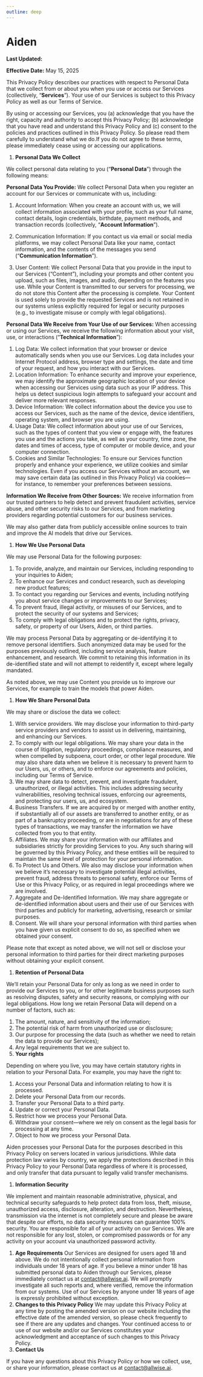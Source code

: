 ```yaml
---
outline: deep
---
```



# Aiden

**Last Updated:**

**Effective Date:** May 15, 2025

This Privacy Policy describes our practices with respect to Personal Data that we collect from or about you when you use or access our Services (collectively, “**Services**”).  Your use of our Services is subject to this Privacy Policy as well as our Terms of Service.

By using or accessing our Services, you (a) acknowledge that you have the right, capacity and authority to accept this Privacy Policy; (b) acknowledge that you have read and understand this Privacy Policy and (c) consent to the policies and practices outlined in this Privacy Policy. So please read them carefully to understand what we do.If you do not agree to these terms, please immediately cease using or accessing our applications.

1. **Personal Data We Collect**

We collect personal data relating to you (“**Personal Data**”) through the following means:

**Personal Data You Provide:** We collect Personal Data when you register an account for our Services or communicate with us, including:

1. Account Information: When you create an account with us, we will collect information associated with your profile, such as your full name, contact details, login credentials, birthdate, payment methods, and transaction records (collectively, “**Account Information**”).
   
2. Communication Information: If you contact us via email or social media platforms, we may collect Personal Data like your name, contact information, and the contents of the messages you send (“**Communication Information**”).
   
3. User Content: We collect Personal Data that you provide in the input to our Services (“Content”), including your prompts and other content you upload, such as files, images, and audio, depending on the features you use. While your Content is transmitted to our servers for processing, we do not store this Content after the processing is complete. Your Content is used solely to provide the requested Services and is not retained in our systems unless explicitly required for legal or security purposes (e.g., to investigate misuse or comply with legal obligations).

**Personal Data We Receive from Your Use of our Services:** When accessing or using our Services, we receive the following information about your visit, use, or interactions (“**Technical Information**”):

1. Log Data: We collect information that your browser or device automatically sends when you use our Services. Log data includes your Internet Protocol address, browser type and settings, the date and time of your request, and how you interact with our Services.
2. Location Information: To enhance security and improve your experience, we may identify the approximate geographic location of your device when accessing our Services using data such as your IP address. This helps us detect suspicious login attempts to safeguard your account and deliver more relevant responses.
3. Device Information: We collect information about the device you use to access our Services, such as the name of the device, device identifiers, operating system, and browser you are using.
4. Usage Data: We collect information about your use of our Services, such as the types of content that you view or engage with, the features you use and the actions you take, as well as your country, time zone, the dates and times of access, type of computer or mobile device, and your computer connection.
5. Cookies and Similar Technologies: To ensure our Services function properly and enhance your experience, we utilize cookies and similar technologies. Even if you access our Services without an account, we may save certain data (as outlined in this Privacy Policy) via cookies—for instance, to remember your preferences between sessions.

**Information We Receive from Other Sources:** We receive information from our trusted partners to help detect and prevent fraudulent activities, service abuse, and other security risks to our Services, and from marketing providers regarding potential customers for our business services.

We may also gather data from publicly accessible online sources to train and improve the AI models that drive our Services.

1. **How We Use Personal Data**

We may use Personal Data for the following purposes:

1. To provide, analyze, and maintain our Services, including responding to your inquiries to Aiden;
2. To enhance our Services and conduct research, such as developing new product features;
3. To contact you regarding our Services and events, including notifying you about service changes or improvements to our Services;
4. To prevent fraud, illegal activity, or misuses of our Services, and to protect the security of our systems and Services;
5. To comply with legal obligations and to protect the rights, privacy, safety, or property of our Users, Aiden, or third parties.

We may process Personal Data by aggregating or de-identifying it to remove personal identifiers. Such anonymized data may be used for the purposes previously outlined, including service analysis, feature enhancement, and research. We commit to retaining this information in its de-identified state and will not attempt to reidentify it, except where legally mandated.

As noted above, we may use Content you provide us to improve our Services, for example to train the models that power Aiden.

1. **How We Share Personal Data**

We may share or disclose the data we collect:

1. With service providers. We may disclose your information to third-party service providers and vendors to assist us in delivering, maintaining, and enhancing our Services.
2. To comply with our legal obligations. We may share your data in the course of litigation, regulatory proceedings, compliance measures, and when compelled by subpoena, court order, or other legal procedure. We may also share data when we believe it is necessary to prevent harm to our Users, us, or others, and to enforce our agreements and policies, including our Terms of Service.
3. We may share data to detect, prevent, and investigate fraudulent, unauthorized, or illegal activities. This includes addressing security vulnerabilities, resolving technical issues, enforcing our agreements, and protecting our users, us, and ecosystem.
4. Business Transfers. If we are acquired by or merged with another entity, if substantially all of our assets are transferred to another entity, or as part of a bankruptcy proceeding, or are in negotiations for any of these types of transactions, we may transfer the information we have collected from you to that entity.
5. Affiliates. We may share your information with our affiliates and subsidiaries strictly for providing Services to you. Any such sharing will be governed by this Privacy Policy, and these entities will be required to maintain the same level of protection for your personal information.
6. To Protect Us and Others. We also may disclose your information when we believe it’s necessary to investigate potential illegal activities, prevent fraud, address threats to personal safety, enforce our Terms of Use or this Privacy Policy, or as required in legal proceedings where we are involved.
7. Aggregate and De-Identified Information. We may share aggregate or de-identified information about users and their use of our Services with third parties and publicly for marketing, advertising, research or similar purposes.
8. Consent. We will share your personal information with third parties when you have given us explicit consent to do so, as specified when we obtained your consent.

Please note that except as noted above, we will not sell or disclose your personal information to third parties for their direct marketing purposes without obtaining your explicit consent.

1. **Retention of Personal Data**

We’ll retain your Personal Data for only as long as we need in order to provide our Services to you, or for other legitimate business purposes such as resolving disputes, safety and security reasons, or complying with our legal obligations. How long we retain Personal Data will depend on a number of factors, such as:

1. The amount, nature, and sensitivity of the information;
2. The potential risk of harm from unauthorized use or disclosure;
3. Our purpose for processing the data (such as whether we need to retain the data to provide our Services);
4. Any legal requirements that we are subject to.
5. **Your rights**

Depending on where you live, you may have certain statutory rights in relation to your Personal Data. For example, you may have the right to:

1. Access your Personal Data and information relating to how it is processed.
2. Delete your Personal Data from our records.
3. Transfer your Personal Data to a third party.
4. Update or correct your Personal Data.
5. Restrict how we process your Personal Data.
6. Withdraw your consent—where we rely on consent as the legal basis for processing at any time.
7. Object to how we process your Personal Data.

Aiden processes your Personal Data for the purposes described in this Privacy Policy on servers located in various jurisdictions. While data protection law varies by country, we apply the protections described in this Privacy Policy to your Personal Data regardless of where it is processed, and only transfer that data pursuant to legally valid transfer mechanisms.

1. **Information Security**

We implement and maintain reasonable administrative, physical, and technical security safeguards to help protect data from loss, theft, misuse, unauthorized access, disclosure, alteration, and destruction. Nevertheless, transmission via the internet is not completely secure and please be aware that despite our efforts, no data security measures can guarantee 100% security. You are responsible for all of your activity on our Services. We are not responsible for any lost, stolen, or compromised passwords or for any activity on your account via unauthorized password activity.

1. **Age Requirements**
Our Services are designed for users aged 18 and above. We do not intentionally collect personal information from individuals under 18 years of age. If you believe a minor under 18 has submitted personal data to Aiden through our Services, please immediately contact us at [contact@allwise.ai](mailto:contact@allwise.ai). We will promptly investigate all such reports and, where verified, remove the information from our systems. Use of our Services by anyone under 18 years of age is expressly prohibited without exception.
2. **Changes to this Privacy Policy**
We may update this Privacy Policy at any time by posting the amended version on our website including the effective date of the amended version, so please check frequently to see if there are any updates and changes. Your continued access to or use of our website and/or our Services constitutes your acknowledgment and acceptance of such changes to this Privacy Policy.
3. **Contact Us**

If you have any questions about this Privacy Policy or how we collect, use, or share your information, please contact us at [contact@allwise.ai](mailto:contact@allwise.ai).
